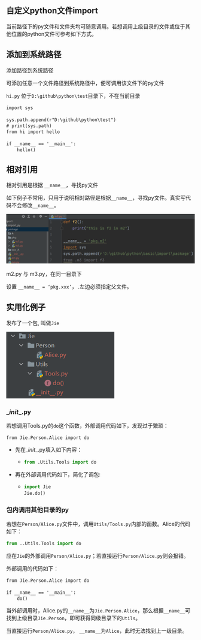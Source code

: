 ## 自定义python文件import

当前路径下的py文件和文件夹均可随意调用。若想调用上级目录的文件或位于其他位置的python文件可参考如下方式。

## 添加到系统路径

添加路径到系统路径

可添加任意一个文件路径到系统路径中，便可调用该文件下的py文件

`hi.py` 位于`D:\github\python\test`目录下，不在当前目录

```
import sys

sys.path.append(r"D:\github\python\test")
# print(sys.path)
from hi import hello

if __name__ == '__main__':
    hello()
```



## 相对引用

相对引用是根据 `__name__`，寻找py文件

如下例子不常用，只用于说明相对路径是根据`__name__`，寻找py文件。真实写代码不会修改`__name__`。

![image-20221202193232707](import_py/image-20221202193232707.png)

m2.py 与 m3.py，在同一目录下

设置 `__name__ = ‘pkg.xxx’`，`.`左边必须指定父文件。 



## 实用化例子

发布了一个包, 叫做`Jie`

![image-20221203103947676](import_py/image-20221203103947676.png)

### \__init__.py

若想调用Tools.py的`do`这个函数，外部调用代码如下，发现过于繁琐：

```
from Jie.Person.Alice import do
```



* 先在\__init__.py填入如下内容：

  * ```python
    from .Utils.Tools import do
    ```

* 再在外部调用代码如下，简化了调包:

  * ```python
    import Jie
    Jie.do()
    ```

### 包内调用其他目录的py

若想在`Person/Alice.py`文件中，调用`Utils/Tools.py`内部的函数。Alice的代码如下：

```python
from ..Utils.Tools import do
```



应在`Jie`的外部调用`Person/Alice.py`；若直接运行`Person/Alice.py`则会报错。



外部调用的代码如下：

```
from Jie.Person.Alice import do

if __name__ == '__main__':
    do()
```

当外部调用时，Alice.py的`__name__`为`Jie.Person.Alice`，那么根据`__name__`可找到上级目录`Jie.Person`，即可获得同级目录下的`Utils`。

当直接运行`Person/Alice.py`， `__name__`为`Alice`，此时无法找到上一级目录。
